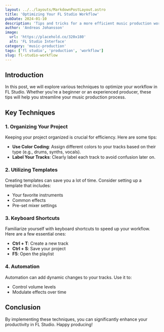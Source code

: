```yaml
---
layout: ../../layouts/MarkdownPostLayout.astro
title: 'Optimizing Your FL Studio Workflow'
pubDate: 2024-01-10
description: 'Tips and tricks for a more efficient music production workflow in FL Studio.'
author: 'Andreas Johansson'
image:
  url: 'https://placehold.co/320x180'
  alt: 'FL Studio Interface'
category: 'music-production'
tags: ['fl studio', 'production', 'workflow']
slug: fl-studio-workflow
---
```


## Introduction

In this post, we will explore various techniques to optimize your workflow in FL Studio. Whether you're a beginner or an experienced producer, these tips will help you streamline your music production process.

## Key Techniques

### 1. Organizing Your Project

Keeping your project organized is crucial for efficiency. Here are some tips:

- **Use Color Coding**: Assign different colors to your tracks based on their type (e.g., drums, synths, vocals).
- **Label Your Tracks**: Clearly label each track to avoid confusion later on.

### 2. Utilizing Templates

Creating templates can save you a lot of time. Consider setting up a template that includes:

- Your favorite instruments
- Common effects
- Pre-set mixer settings

### 3. Keyboard Shortcuts

Familiarize yourself with keyboard shortcuts to speed up your workflow. Here are a few essential ones:

- **Ctrl + T**: Create a new track
- **Ctrl + S**: Save your project
- **F5**: Open the playlist

### 4. Automation

Automation can add dynamic changes to your tracks. Use it to:

- Control volume levels
- Modulate effects over time

## Conclusion

By implementing these techniques, you can significantly enhance your productivity in FL Studio. Happy producing!
